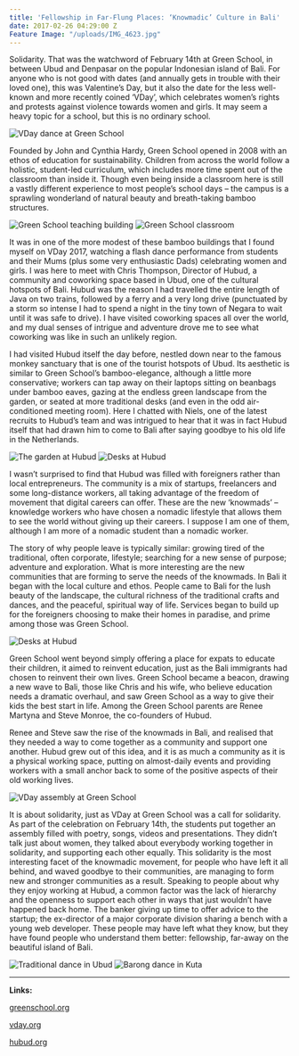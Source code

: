 ```yaml
---
title: 'Fellowship in Far-Flung Places: ‘Knowmadic’ Culture in Bali'
date: 2017-02-26 04:29:00 Z
Feature Image: "/uploads/IMG_4623.jpg"
---
```


Solidarity. That was the watchword of February 14th at Green School, in between Ubud and Denpasar on the popular Indonesian island of Bali. For anyone who is not good with dates (and annually gets in trouble with their loved one), this was Valentine’s Day, but it also the date for the less well-known and more recently coined ‘VDay’, which celebrates women’s rights and protests against violence towards women and girls. It may seem a heavy topic for a school, but this is no ordinary school. 

![VDay dance at Green School](/uploads/IMG_4778.jpg)

Founded by John and Cynthia Hardy, Green School opened in 2008 with an ethos of education for sustainability. Children from across the world follow a holistic, student-led curriculum, which includes more time spent out of the classroom than inside it. Though even being inside a classroom here is still a vastly different experience to most people’s school days – the campus is a sprawling wonderland of natural beauty and breath-taking bamboo structures. 

![Green School teaching building](/uploads/IMG_4801.jpg)
![Green School classroom](/uploads/IMG_4809.jpg)

It was in one of the more modest of these bamboo buildings that I found myself on VDay 2017, watching a flash dance performance from students and their Mums (plus some very enthusiastic Dads) celebrating women and girls. I was here to meet with Chris Thompson, Director of Hubud, a community and coworking space based in Ubud, one of the cultural hotspots of Bali. Hubud was the reason I had travelled the entire length of Java on two trains, followed by a ferry and a very long drive (punctuated by a storm so intense I had to spend a night in the tiny town of Negara to wait until it was safe to drive). I have visited coworking spaces all over the world, and my dual senses of intrigue and adventure drove me to see what coworking was like in such an unlikely region. 

I had visited Hubud itself the day before, nestled down near to the famous monkey sanctuary that is one of the tourist hotspots of Ubud. Its aesthetic is similar to Green School’s bamboo-elegance, although a little more conservative; workers can tap away on their laptops sitting on beanbags under bamboo eaves, gazing at the endless green landscape from the garden, or seated at more traditional desks (and even in the odd air-conditioned meeting room). Here I chatted with Niels, one of the latest recruits to Hubud’s team and was intrigued to hear that it was in fact Hubud itself that had drawn him to come to Bali after saying goodbye to his old life in the Netherlands. 

![The garden at Hubud](/uploads/IMG_4505.jpg)
![Desks at Hubud](/uploads/IMG_4508.jpg)

I wasn’t surprised to find that Hubud was filled with foreigners rather than local entrepreneurs. The community is a mix of startups, freelancers and some long-distance workers, all taking advantage of the freedom of movement that digital careers can offer. These are the new ‘knowmads’ – knowledge workers who have chosen a nomadic lifestyle that allows them to see the world without giving up their careers. I suppose I am one of them, although I am more of a nomadic student than a nomadic worker. 

The story of why people leave is typically similar: growing tired of the traditional, often corporate, lifestyle; searching for a new sense of purpose; adventure and exploration. What is more interesting are the new communities that are forming to serve the needs of the knowmads. In Bali it began with the local culture and ethos. People came to Bali for the lush beauty of the landscape, the cultural richness of the traditional crafts and dances, and the peaceful, spiritual way of life. Services began to build up for the foreigners choosing to make their homes in paradise, and prime among those was Green School.

![Desks at Hubud](/uploads/IMG_4508.jpg)

Green School went beyond simply offering a place for expats to educate their children, it aimed to reinvent education, just as the Bali immigrants had chosen to reinvent their own lives. Green School became a beacon, drawing a new wave to Bali, those like Chris and his wife, who believe education needs a dramatic overhaul, and saw Green School as a way to give their kids the best start in life. Among the Green School parents are Renee Martyna and Steve Monroe, the co-founders of Hubud. 

Renee and Steve saw the rise of the knowmads in Bali, and realised that they needed a way to come together as a community and support one another. Hubud grew out of this idea, and it is as much a community as it is a physical working space, putting on almost-daily events and providing workers with a small anchor back to some of the positive aspects of their old working lives. 

![VDay assembly at Green School](/uploads/IMG_4792.jpg)

It is about solidarity, just as VDay at Green School was a call for solidarity. As part of the celebration on February 14th, the students put together an assembly filled with poetry, songs, videos and presentations. They didn’t talk just about women, they talked about everybody working together in solidarity, and supporting each other equally. This solidarity is the most interesting facet of the knowmadic movement, for people who have left it all behind, and waved goodbye to their communities, are managing to form new and stronger communities as a result. Speaking to people about why they enjoy working at Hubud, a common factor was the lack of hierarchy and the openness to support each other in ways that just wouldn’t have happened back home. The banker giving up time to offer advice to the startup; the ex-director of a major corporate division sharing a bench with a young web developer. These people may have left what they know, but they have found people who understand them better: fellowship, far-away on the beautiful island of Bali. 

![Traditional dance in Ubud](/uploads/IMG_4584.jpg)
![Barong dance in Kuta](/uploads/IMG_4915.jpg)

<hr>

**Links:**

[greenschool.org](https://www.greenschool.org/)

[vday.org](http://www.vday.org/)

[hubud.org](https://www.hubud.org)
